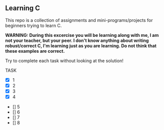 ## Learning C
This repo is a collection of assignments and mini-programs/projects for beginners trying to learn C.

**WARNING: During this excercise you will be learning along with me, I am not your teacher, but your peer. I don't know anything about writing robust/correct C, I'm learning just as you are learning. Do not think that these examples are correct.**

Try to complete each task without looking at the solution!

TASK
- [x] 1
- [x] 2 
- [x] 3
- [x] 4
- [] 5
- [] 6
- [] 7
- [] 8
